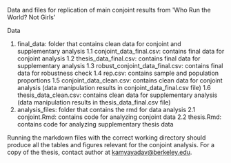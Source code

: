 Data and files for replication of main conjoint results from 'Who Run the World? Not Girls' 

Data
1. final_data: folder that contains clean data for conjoint and supplementary analysis 
  1.1 conjoint_data_final.csv: contains final data for conjoint analysis 
  1.2 thesis_data_final.csv: contains final data for supplementary analysis 
  1.3 robust_conjoint_data_final.csv: contains final data for robustness check 
  1.4 rep.csv: contains sample and population proportions
  1.5 conjoint_data_clean.csv: contains clean data for conjoint analysis (data manipulation results in conjoint_data_final.csv file)
  1.6 thesis_data_clean.csv: contains clean data for supplementary analysis (data manipulation results in thesis_data_final.csv file)
2. analysis_files: folder that contains the rmd for data analysis 
  2.1 conjoint.Rmd: contains code for analyzing conjoint data 
  2.2 thesis.Rmd: contains code for analyzing supplementary thesis data
  
Running the markdown files with the correct working directory should produce all the tables and figures relevant for the conjoint analysis. For a copy of the thesis, contact author at kamyayadav@berkeley.edu. 
